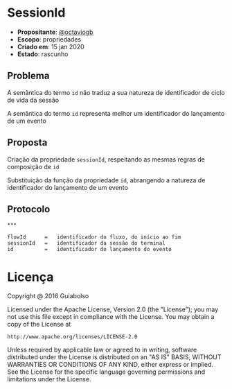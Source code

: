 # SessionId

- **Propositante**: [@octaviogb](https://github.com.br/octaviogb)
- **Escopo**: propriedades
- **Criado em**: 15 jan 2020
- **Estado**: rascunho

## Problema

A semântica do termo `id` não traduz a sua natureza de identificador de ciclo de vida da sessão

A semântica do termo `id` representa melhor um identificador do lançamento de um evento

## Proposta

Criação da propriedade `sessionId`, respeitando as mesmas regras de composição de `id` 

Substituição da função da propriedade `id`, abrangendo a natureza de identificador do lançamento de um evento

## Protocolo

```
***

flowId      =   identificador do fluxo, do início ao fim
sessionId   =   identificador da sessão do terminal
id          =   identificador do lançamento do evento

```

# Licença

Copyright @ 2016 Guiabolso

Licensed under the Apache License, Version 2.0 (the "License");
you may not use this file except in compliance with the License.
You may obtain a copy of the License at

    http://www.apache.org/licenses/LICENSE-2.0

Unless required by applicable law or agreed to in writing, software
distributed under the License is distributed on an "AS IS" BASIS,
WITHOUT WARRANTIES OR CONDITIONS OF ANY KIND, either express or implied.
See the License for the specific language governing permissions and
limitations under the License.
